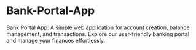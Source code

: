 # Bank-Portal-App
Bank Portal App: A simple web application for account creation, balance management, and transactions. Explore our user-friendly banking portal and manage your finances effortlessly.

